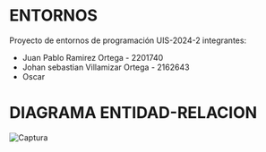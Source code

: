 # ENTORNOS
Proyecto de entornos de programación UIS-2024-2
integrantes:
- Juan Pablo Ramirez Ortega - 2201740
- Johan sebastian Villamizar Ortega - 2162643
- Oscar
# DIAGRAMA ENTIDAD-RELACION
![Captura](https://github.com/user-attachments/assets/c9bfac4a-2bde-4f13-82b2-8b930fcbb01e)
